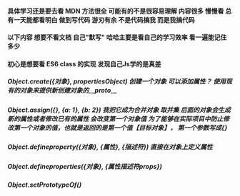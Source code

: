 #### 具体学习还是要去看 MDN 方法很全 可能有的不是很容易理解 内容很多 慢慢看 总有一天能都看明白 做到写代码 游刃有余 不是代码搞我 而是我搞代码
#### 以下内容 想要不看文档 自己"默写" 哈哈主要是看自己的学习效率 看一遍能记住多少
#### 初心是想要看 ES6 class 的实现 发现自己Js学的是真差

##### Object.create({对象}, propertiesObject) 创建一个对象 可以添加属性？ 使用现有的对象来提供新创建对象的__proto__
##### Object.assign({}, {a: 1}, {b: 2}) 我把它成为合并对象 取并集 后面的对象会生成新的属性或者修改已有的属性  会改变第一个对象值 为了能够在实际项目中防止修改第一个对象的值，也就是返回的是第一个值【目标对象】， 第一个参数写成{}
##### Object.defineproperty({对象}, {属性}, {描述符})  直接在对象上定义属性
##### Object.defineproperties({对象}, {属性描述符props})
##### Object.setPrototypeOf()
